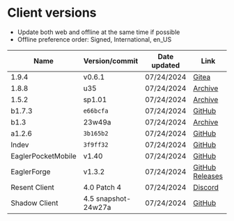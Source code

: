 # Client versions

- Update both web and offline at the same time if possible
- Offline preference order: Signed, International, en_US

| Name | Version/commit | Date updated | Link |
| --- | --- | --- | --- |
| 1.9.4 | v0.6.1 | 07/24/2024 | [Gitea](https://git.zelz.net/Eagler-Lambda/hoosiertransfer-mod/releases)
| 1.8.8 | u35 | 07/24/2024 | [Archive](https://archive.eaglercraft.rip/EaglercraftX_1.8/client/?sort=time&order=desc)
| 1.5.2 | sp1.01 | 07/24/2024 | [Archive](https://archive.eaglercraft.rip/Eaglercraft_1/5/client/?sort=time&order=desc)
| b1.7.3 | `e66bcfa` | 07/24/2024 | [GitHub](https://github.com/PeytonPlayz595/Beta-1.7.3)
| b1.3 | 23w49a | 07/24/2024 | [Archive](https://archive.eaglercraft.rip/Eaglercraft_b1.3/client/?sort=time&order=desc)
| a1.2.6 | `3b165b2` | 07/24/2024 | [GitHub](https://github.com/PeytonPlayz595/Alpha-v1.2.6)
| Indev | `3f9ff32` | 07/24/2024 | [GitHub](https://github.com/PeytonPlayz595/Minecraft-Indev-WebGL)
| EaglerPocketMobile | v1.40 | 07/24/2024 | [GitHub](https://github.com/irv77/EaglerPocketMobile)
| EaglerForge | v1.3.2 | 07/24/2024 | [GitHub Releases](https://github.com/eaglerforge/EaglerForge-builds/releases)
| Resent Client | 4.0 Patch 4 | 07/24/2024 | [Discord](https://discord.gg/6UdYQWpkfh)
| Shadow Client | 4.5 snapshot-24w27a | 07/24/2024 | [GitHub](https://github.com/PeytonPlayz595/Shadow-4.0/tree/main/javascript)
